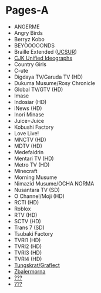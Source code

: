 # Pages-A
* ANGERME
* Angry Birds
* Berryz Kobo
* BEYOOOOONDS
* Braille Extended ([UCSUR](https://www.kreativekorp.com/ucsur/charts/Braille_Extended_UCSUR.pdf))
* [CJK Unified Ideographs](https://extendedmaster113.github.io/mana)
* Country Girls
* C-ute
* Digdaya TV/Garuda TV (HD)
* Dukuma Musume/Rosy Chronicle
* Global TV/GTV (HD)
* Imase
* Indosiar (HD)
* iNews (HD)
* Inori Minase
* Juice=Juice
* Kobushi Factory
* Love Live!
* MNCTV (HD)
* MDTV (HD)
* Medefaidrin
* Mentari TV (HD)
* Metro TV (HD)
* Minecraft
* Morning Musume
* Nimazid Musume/OCHA NORMA
* Nusantara TV (SD)
* O Channel/Moji (HD)
* RCTI (HD)
* Roblox
* RTV (HD)
* SCTV (HD)
* Trans 7 (SD)
* Tsubaki Factory
* TVRI1 (HD)
* TVRI2 (HD)
* TVRI3 (HD)
* TVRI4 (HD)
* [Tungskrat/Graflect](https://maycxc.github.io/prop.html)
* [Zbalermorna](https://jackhumbert.github.io/zbalermorna/)
* [???](https://extendedmaster113.github.io/kokoro)
* [???](https://extendedmaster113.github.io/112)
